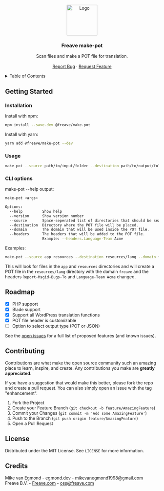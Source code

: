 <br />
<div align="center">
<img src="https://freave.cdn.freavehd.net/com/logos/fas-language-freave-green.svg" alt="Logo" height="100">

<h3 align="center">Freave make-pot</h3>

  <p align="center">
    Scan files and make a POT file for translation.
    <br />
    <br />
    <a href="https://github.com/freave/make-pot/issues">Report Bug</a>
    ·
    <a href="https://github.com/freave/make-pot/issues">Request Feature</a>
  </p>
</div>

<details>
  <summary>Table of Contents</summary>
  <ol>
    <li>
      <a href="#getting-started">Getting Started</a>
      <ul>
        <li><a href="#Installation">Installation</a></li>
        <li><a href="#Usage">Usage</a></li>
        <li><a href="#CLI%20options">CLI options</a></li>
      </ul>
    </li>
    <li><a href="#roadmap">Roadmap</a></li>
    <li><a href="#contributing">Contributing</a></li>
    <li><a href="#license">License</a></li>
    <li><a href="#Credits">Credits</a></li>
  </ol>
</details>

## Getting Started

### Installation

Install with npm:
```bash
npm install --save-dev @freave/make-pot
```

Install with yarn:
```bash
yarn add @freave/make-pot --dev
```

### Usage

```bash
make-pot --source path/to/input/folder --destination path/to/output/folder --domain domain
```

### CLI options

make-pot --help output:
```bash
make-pot <args>

Options:
  --help         Show help                                                      [boolean]
  --version      Show version number                                            [boolean]
  --source       Space-seperated list of directories that should be searched.   [array] [required]
  --destination  Directory where the POT file will be placed.                   [string] [required]
  --domain       The domain that will be used inside the POT file.              [string] [required]
  --headers      The headers that will be added to the POT file.                [string]
                 Example: --headers.Language-Team Acme                        
```

Examples:

```bash
make-pot --source app resources --destination resources/lang --domain freave --headers.Report-Msgid-Bugs-To translations@acme.com --headers.Language-Team Acme
```

This will look for files in the `app` and `resources` directories and will create a POT file in the `resources/lang` directory with the domain `freave` and the headers `Report-Msgid-Bugs-To` and `Language-Team Acme` changed.

## Roadmap

- [x] PHP support
- [x] Blade support
- [x] Support all WordPress translation functions
- [x] POT file header is customizable
- [ ] Option to select output type (POT or JSON)

See the [open issues](https://github.com/freave/make-pot/issues) for a full list of proposed features (and known issues).


## Contributing

Contributions are what make the open source community such an amazing place to learn, inspire, and create. Any contributions you make are **greatly appreciated**.

If you have a suggestion that would make this better, please fork the repo and create a pull request. You can also simply open an issue with the tag "enhancement".

1. Fork the Project
2. Create your Feature Branch (`git checkout -b feature/AmazingFeature`)
3. Commit your Changes (`git commit -m 'Add some AmazingFeature'`)
4. Push to the Branch (`git push origin feature/AmazingFeature`)
5. Open a Pull Request


## License

Distributed under the MIT License. See `LICENSE` for more information.


## Credits

Mike van Egmond - [egmond.dev](https://egmond.dev) - mikevanegmond1998@gmail.com<br>
Freave B.V. - [Freave.com](https://www.freave.com) - oss@freave.com
